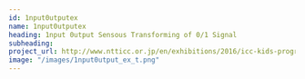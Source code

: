 ```yaml
---
id: 1nput0utputex
name: 1nput0utputex
heading: 1nput 0utput Sensous Transforming of 0/1 Signal
subheading: 
project_url: http://www.ntticc.or.jp/en/exhibitions/2016/icc-kids-program-2016-media-art-as-an-awareness-filter/
image: "/images/1nput0utput_ex_t.png"
---
```

